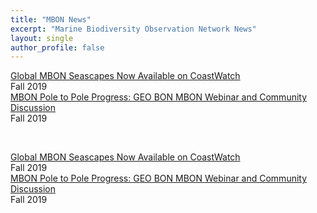 ```yaml
---
title: "MBON News"
excerpt: "Marine Biodiversity Observation Network News"
layout: single
author_profile: false
---
```

<div class="news-tile">
  <div class="gray"><a href="">Global MBON Seascapes Now Available on CoastWatch</a><br>Fall 2019	
</div>	
</div> 

<div class="news-tile">
  <div class="gray"><a href="">MBON Pole to Pole Progress: GEO BON MBON Webinar and Community Discussion</a><br>Fall 2019	
</div>	
</div>

<div style="clear: both;"></div>

<p>&nbsp;</p>

<div class="news-tile">
  <div class="blue"><a href="">Global MBON Seascapes Now Available on CoastWatch</a><br>Fall 2019	
</div>	
</div> 

<div class="news-tile">
  <div class="blue"><a href="">MBON Pole to Pole Progress: GEO BON MBON Webinar and Community Discussion</a><br>Fall 2019	
</div>	
</div>
